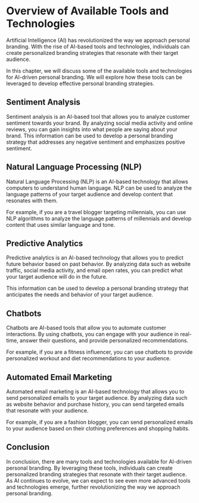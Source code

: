 Overview of Available Tools and Technologies
===============================================================================================================

Artificial Intelligence (AI) has revolutionized the way we approach personal branding. With the rise of AI-based tools and technologies, individuals can create personalized branding strategies that resonate with their target audience.

In this chapter, we will discuss some of the available tools and technologies for AI-driven personal branding. We will explore how these tools can be leveraged to develop effective personal branding strategies.

Sentiment Analysis
------------------

Sentiment analysis is an AI-based tool that allows you to analyze customer sentiment towards your brand. By analyzing social media activity and online reviews, you can gain insights into what people are saying about your brand. This information can be used to develop a personal branding strategy that addresses any negative sentiment and emphasizes positive sentiment.

Natural Language Processing (NLP)
---------------------------------

Natural Language Processing (NLP) is an AI-based technology that allows computers to understand human language. NLP can be used to analyze the language patterns of your target audience and develop content that resonates with them.

For example, if you are a travel blogger targeting millennials, you can use NLP algorithms to analyze the language patterns of millennials and develop content that uses similar language and tone.

Predictive Analytics
--------------------

Predictive analytics is an AI-based technology that allows you to predict future behavior based on past behavior. By analyzing data such as website traffic, social media activity, and email open rates, you can predict what your target audience will do in the future.

This information can be used to develop a personal branding strategy that anticipates the needs and behavior of your target audience.

Chatbots
--------

Chatbots are AI-based tools that allow you to automate customer interactions. By using chatbots, you can engage with your audience in real-time, answer their questions, and provide personalized recommendations.

For example, if you are a fitness influencer, you can use chatbots to provide personalized workout and diet recommendations to your audience.

Automated Email Marketing
-------------------------

Automated email marketing is an AI-based technology that allows you to send personalized emails to your target audience. By analyzing data such as website behavior and purchase history, you can send targeted emails that resonate with your audience.

For example, if you are a fashion blogger, you can send personalized emails to your audience based on their clothing preferences and shopping habits.

Conclusion
----------

In conclusion, there are many tools and technologies available for AI-driven personal branding. By leveraging these tools, individuals can create personalized branding strategies that resonate with their target audience. As AI continues to evolve, we can expect to see even more advanced tools and technologies emerge, further revolutionizing the way we approach personal branding.

